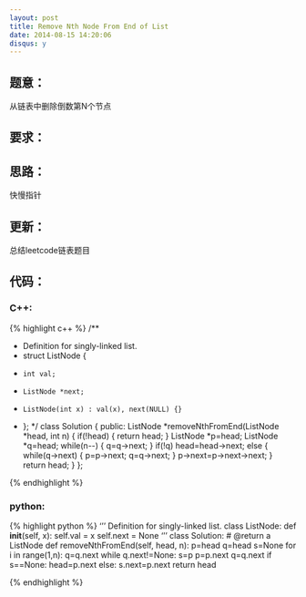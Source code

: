 ```yaml
---
layout: post
title: Remove Nth Node From End of List
date: 2014-08-15 14:20:06
disqus: y
---
```


## 题意：
从链表中删除倒数第N个节点

## 要求：


## 思路：
快慢指针

## 更新：
总结leetcode链表题目

## 代码：

### C++:

{% highlight c++ %}
/**
 * Definition for singly-linked list.
 * struct ListNode {
 *     int val;
 *     ListNode *next;
 *     ListNode(int x) : val(x), next(NULL) {}
 * };
 */
class Solution {
public:
    ListNode *removeNthFromEnd(ListNode *head, int n) {
        if(!head)
        {
            return head;
        }
        ListNode *p=head;
        ListNode *q=head;
        while(n--)
        {
            q=q->next;
        }
        if(!q)
            head=head->next;
        else
        {
            while(q->next)
            {
                p=p->next;
                q=q->next;
            }
            p->next=p->next->next;
        }
        return head;
    }
};


 {% endhighlight %}
### python:

{% highlight python %}
‘’’
 Definition for singly-linked list.
 class ListNode:
     def __init__(self, x):
         self.val = x
         self.next = None
‘’’
class Solution:
    # @return a ListNode
    def removeNthFromEnd(self, head, n):
        p=head
        q=head
        s=None
        for i in range(1,n):
            q=q.next
        while q.next!=None:
            s=p
            p=p.next
            q=q.next
        if s==None:
            head=p.next
        else:
            s.next=p.next
        return head


 {% endhighlight %}
